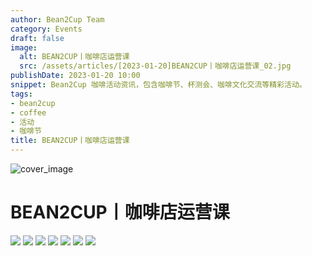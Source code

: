 ```yaml
---
author: Bean2Cup Team
category: Events
draft: false
image:
  alt: BEAN2CUP丨咖啡店运营课
  src: /assets/articles/[2023-01-20]BEAN2CUP丨咖啡店运营课_02.jpg
publishDate: 2023-01-20 10:00
snippet: Bean2Cup 咖啡活动资讯，包含咖啡节、杯测会、咖啡文化交流等精彩活动。
tags:
- bean2cup
- coffee
- 活动
- 咖啡节
title: BEAN2CUP丨咖啡店运营课
---
```


![cover_image](/assets/articles/[2023-01-20]BEAN2CUP丨咖啡店运营课_02.jpg)

#  BEAN2CUP丨咖啡店运营课

![](/assets/articles/[2023-01-20]BEAN2CUP丨咖啡店运营课_03.jpg)
![](/assets/articles/[2023-01-20]BEAN2CUP丨咖啡店运营课_04.jpg)
![](/assets/articles/[2023-01-20]BEAN2CUP丨咖啡店运营课_05.jpg)
![](/assets/articles/[2023-01-20]BEAN2CUP丨咖啡店运营课_06.jpg)
![](/assets/articles/[2023-01-20]BEAN2CUP丨咖啡店运营课_07.jpg)
![](/assets/articles/[2023-01-20]BEAN2CUP丨咖啡店运营课_08.jpg)
![](/assets/articles/[2023-01-20]BEAN2CUP丨咖啡店运营课_09.jpg)

